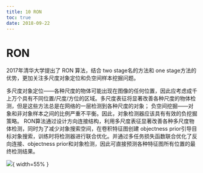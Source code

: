```yaml
---
title: 10 RON
toc: true
date: 2018-09-22
---
```

# RON

2017年清华大学提出了 RON 算法，结合 two stage名的方法和 one stage方法的优势，更加关注多尺度对象定位和负空间样本挖掘问题。

多尺度对象定位——各种尺度的物体可能出现在图像的任何位置，因此应考虑成千上万个具有不同位置/尺度/方位的区域。多尺度表征将显著改善各种尺度的物体检测，但是这些方法总是在网络的一层检测到各种尺度的对象；
负空间挖掘——对象和非对象样本之间的比例严重不平衡。因此，对象检测器应该具有有效的负挖掘策略。
RON算法通过设计方向连接结构，利用多尺度表征显著改善各种多尺度物体检测，同时为了减少对象搜索空间，在卷积特征图创建 objectness prior引导目标对象搜索，训练时将检测器进行联合优化。并通过多任务损失函数联合优化了反向连接、objectness prior和对象检测，因此可直接预测各种特征图所有位置的最终检测结果。


![](http://images.iterate.site/blog/image/180922/8751e2jiCi.png?imageslim){ width=55% }
